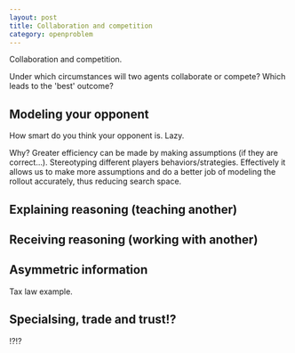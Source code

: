 ```yaml
---
layout: post
title: Collaboration and competition
category: openproblem
---
```


Collaboration and competition.

Under which circumstances will two agents collaborate or compete? Which leads to the 'best' outcome?

## Modeling your opponent

How smart do you think your opponent is. Lazy.

Why? Greater efficiency can be made by making assumptions (if they are correct...). Stereotyping different players behaviors/strategies. Effectively it allows us to make more assumptions and do a better job of modeling the rollout accurately, thus reducing search space.

## Explaining reasoning (teaching another)



## Receiving reasoning (working with another)


## Asymmetric information

Tax law example.

## Specialsing, trade and trust!?

!?!?
